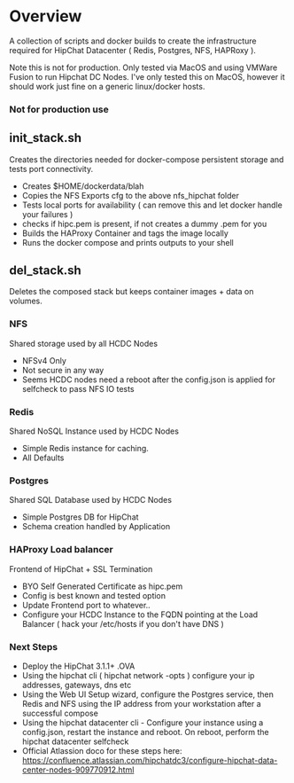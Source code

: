 # Overview
A collection of scripts and docker builds to create the infrastructure required for HipChat Datacenter ( Redis, Postgres, NFS, HAPRoxy ). 

Note this is not for production. Only tested via MacOS and using VMWare Fusion to run Hipchat DC Nodes. I've only tested this on MacOS, however it should work just fine on a generic linux/docker hosts. 

### Not for production use ###
## init_stack.sh
Creates the directories needed for docker-compose persistent storage and tests port connectivity.
* Creates $HOME/dockerdata/blah
* Copies the NFS Exports cfg to the above nfs_hipchat folder
* Tests local ports for availability ( can remove this and let docker handle your failures )
* checks if hipc.pem is present, if not creates a dummy .pem for you
* Builds the HAProxy Container and tags the image locally
* Runs the docker compose and prints outputs to your shell

## del_stack.sh
Deletes the composed stack but keeps container images + data on volumes. 

### NFS
Shared storage used by all HCDC Nodes
* NFSv4 Only
* Not secure in any way
* Seems HCDC nodes need a reboot after the config.json is applied for selfcheck to pass NFS IO tests

### Redis
Shared NoSQL Instance used by HCDC Nodes
* Simple Redis instance for caching.
* All Defaults

### Postgres
Shared SQL Database used by HCDC Nodes
* Simple Postgres DB for HipChat
* Schema creation handled by Application

### HAProxy Load balancer
Frontend of HipChat + SSL Termination
* BYO Self Generated Certificate as hipc.pem
* Config is best known and tested option
* Update Frontend port to whatever..
* Configure your HCDC Instance to the FQDN pointing at the Load Balancer ( hack your /etc/hosts if you don't have DNS )

### Next Steps
* Deploy the HipChat 3.1.1+ .OVA
* Using the hipchat cli ( hipchat network -opts ) configure your ip addresses, gateways, dns etc
* Using the Web UI Setup wizard, configure the Postgres service, then Redis and NFS using the IP address from your workstation after a successful compose
* Using the hipchat datacenter cli - Configure your instance using a config.json, restart the instance and reboot. On reboot, perform the hipchat datacenter selfcheck
* Official Atlassion doco for these steps here: https://confluence.atlassian.com/hipchatdc3/configure-hipchat-data-center-nodes-909770912.html

